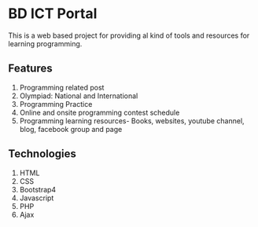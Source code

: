# BD ICT Portal

This is a web based project for providing al kind of tools and resources for learning programming.


## Features

1.  Programming related post
2.  Olympiad: National and International
3.  Programming Practice
4.  Online and onsite programming contest schedule
5.  Programming learning resources- Books, websites, youtube channel, blog, facebook group and page

## Technologies

1.  HTML
2.  CSS
3.  Bootstrap4
4.  Javascript
5.  PHP
6.  Ajax
